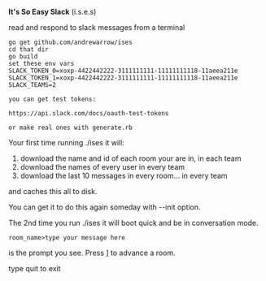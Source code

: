 **It's So Easy Slack** (i.s.e.s)

read and respond to slack messages from a terminal

```
go get github.com/andrewarrow/ises
cd that dir
go build
set these env vars
SLACK_TOKEN_0=xoxp-4422442222-3111111111-11111111118-11aeea211e
SLACK_TOKEN_1=xoxp-4422442222-3111111111-11111111118-11aeea211e
SLACK_TEAMS=2

you can get test tokens:

https://api.slack.com/docs/oauth-test-tokens

or make real ones with generate.rb
```

Your first time running ./ises it will:

1. download the name and id of each room your are in, in each team
2. download the names of every user in every team
3. download the last 10 messages in every room... in every team

and caches this all to disk.

You can get it to do this again someday with --init option.

The 2nd time you run ./ises it will boot quick and be in conversation mode.

`room_name>type your message here`

is the prompt you see. Press ] to advance a room.

type quit to exit

